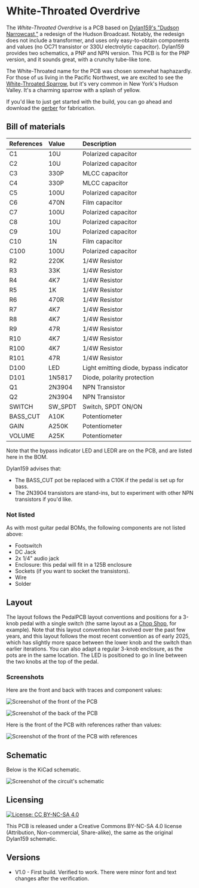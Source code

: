 # White-Throated Overdrive

The *White-Throated Overdrive* is a PCB based on [Dylan159's "Dudson Narrowcast,"](https://bentfishbowl.wixsite.com/electronics/post/dudson-narrowcast-v2) a redesign of the Hudson Broadcast. Notably, the redesign does not include a transformer, and uses only easy-to-obtain components and values (no OC71 transistor or 330U electrolytic capacitor). Dylan159 provides two schematics, a PNP and NPN version. This PCB is for the PNP version, and it sounds great, with a crunchy tube-like tone.

The White-Throated name for the PCB was chosen somewhat haphazardly. For those of us living in the Pacific Northwest, we are excited to see the [White-Throated Sparrow](https://ebird.org/species/whtspa), but it's very common in New York's Hudson Valley. It's a charming sparrow with a splash of yellow.

If you'd like to just get started with the build, you can go ahead and download the [gerber](https://github.com/RWLPedal/music-pcbs/raw/refs/heads/main/WhiteThroatedOverdrive/gerber.zip) for fabrication.

## Bill of materials

| References | Value   | Description                            |
| :--------- | :------ | :------------------------------------- |
| C1         | 10U     | Polarized capacitor                    |
| C2         | 10U     | Polarized capacitor                    |
| C3         | 330P    | MLCC capacitor                         |
| C4         | 330P    | MLCC capacitor                         |
| C5         | 100U    | Polarized capacitor                    |
| C6         | 470N    | Film capacitor                         |
| C7         | 100U    | Polarized capacitor                    |
| C8         | 10U     | Polarized capacitor                    |
| C9         | 10U     | Polarized capacitor                    |
| C10        | 1N      | Film capacitor                         |
| C100       | 100U    | Polarized capacitor                    |
| R2         | 220K    | 1/4W Resistor                          |
| R3         | 33K     | 1/4W Resistor                          |
| R4         | 4K7     | 1/4W Resistor                          |
| R5         | 1K      | 1/4W Resistor                          |
| R6         | 470R    | 1/4W Resistor                          |
| R7         | 4K7     | 1/4W Resistor                          |
| R8         | 4K7     | 1/4W Resistor                          |
| R9         | 47R     | 1/4W Resistor                          |
| R10        | 4K7     | 1/4W Resistor                          |
| R100       | 4K7     | 1/4W Resistor                          |
| R101       | 47R     | 1/4W Resistor                          |
| D100       | LED     | Light emitting diode, bypass indicator |
| D101       | 1N5817  | Diode, polarity protection             |
| Q1         | 2N3904  | NPN Transistor                         |
| Q2         | 2N3904  | NPN Transistor                         |
| SWITCH     | SW_SPDT | Switch, SPDT ON/ON                     |
| BASS_CUT   | A10K    | Potentiometer                          |
| GAIN       | A250K   | Potentiometer                          |
| VOLUME     | A25K    | Potentiometer                          |

Note that the bypass indicator LED and LEDR are on the PCB, and are listed here in the BOM.

Dylan159 advises that:
* The BASS_CUT pot be replaced with a C10K if the pedal is set up for bass.
* The 2N3904 transistors are stand-ins, but to experiment with other NPN transistors if you'd like.

### Not listed

As with most guitar pedal BOMs, the following components are not listed above:

* Footswitch
* DC Jack
* 2x 1/4" audio jack
* Enclosure: this pedal will fit in a 125B enclosure
* Sockets (if you want to socket the transistors).
* Wire
* Solder

## Layout

The layout follows the PedalPCB layout conventions and positions for a 3-knob pedal with a single switch (the same layout as a [Chop Shop](https://www.pedalpcb.com/product/pcb051/), for example). Note that this layout convention has evolved over the past few years, and this layout follows the most recent convention as of early 2025, which has slightly more space between the lower knob and the switch than earlier iterations. You can also adapt a regular 3-knob enclosure, as the pots are in the same location. The LED is positioned to go in line between the two knobs at the top of the pedal.

### Screenshots

Here are the front and back with traces and component values:

![Screenshot of the front of the PCB](https://github.com/RWLPedal/music-pcbs/blob/main/WhiteThroatedOverdrive/images/pcb_front.png?raw=true)

![Screenshot of the back of the PCB](https://github.com/RWLPedal/music-pcbs/blob/main/WhiteThroatedOverdrive/images/pcb_back.png?raw=true)

Here is the front of the PCB with references rather than values:

![Screenshot of the front of the PCB with references](https://github.com/RWLPedal/music-pcbs/blob/main/WhiteThroatedOverdrive/images/pcb_references.png?raw=true)

## Schematic

Below is the KiCad schematic.

![Screenshot of the circuit's schematic](https://github.com/RWLPedal/music-pcbs/blob/main/WhiteThroatedOverdrive/images/schematic.png?raw=true)

## Licensing

[![License: CC BY-NC-SA 4.0](https://licensebuttons.net/l/by-nc-sa/4.0/80x15.png)](https://creativecommons.org/licenses/by-nc-sa/4.0/)

This PCB is released under a Creative Commons BY-NC-SA 4.0 license (Attribution, Non-commercial, Share-alike), the same as the original Dylan159 schematic.

## Versions

* V1.0 - First build. Verified to work. There were minor font and text changes after the verification.